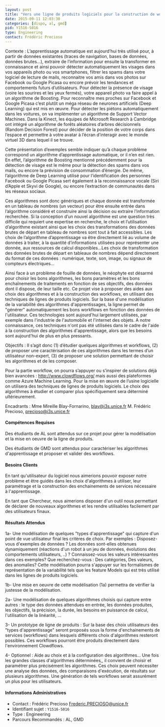 ```yaml
---
layout: post
title: "Vers une ligne de produits logiciels pour la construction de workflows d’ « apprentissage automatique »"
date: 2015-09-11 12:03:30
categories: [dispo, al, gmd]
pid: Y1516-S016
type: Engineering
contact: Frédéric Precioso
---
```

       
Contexte :
L’apprentissage automatique est aujourd’hui très utilisé pour, à partir de données existantes (traces de navigation, bases de données, données brutes…),  extraire de l’information pour ensuite la transformer en connaissance et ainsi pouvoir détecter automatiquement les visages dans vos appareils photo ou vos smartphones, filtrer les spams dans votre logiciel de lecture de mails, reconnaitre vos amis dans vos photos sur Facebook ou Google Picasa ou encore prévoir les tendances et comportements futurs d’utilisateurs. 
Pour détecter la présence de visage (voire les sourires et les yeux fermés), votre appareil photo va faire appel à un algorithme de Boosting. Pour reconnaître mes proches sur Facebook et Google Picasa c’est plutôt un méga réseau de neurones artificiels (Deep Learning) qui est mis en œuvre. Pour détecter les piétons automatiquement dans les voitures, on va implémenter un algorithme de Support Vector Machines. Dans la Kinect, les équipes de Microsoft Research à Cambridge ont intégré un algorithme de forêts aléatoires d’arbres décisionnels (Random Decision Forest) pour décider de la position de votre corps dans l’espace et permettre à votre avatar à l’écran d’interagir avec le monde virtuel 3D dans lequel il se trouve.

Cette présentation d’exemples semble indiquer qu’à chaque problème correspond un algorithme d’apprentissage automatique, or il n’en est rien. En effet, l’algorithme de Boosting mentionné précédemment pour la détection de visage est le même pour la détection des spams dans vos mails, ou encore la prévision de consommation d’énergie. De même, l’algorithme de Deep Learning utilisé pour l’identification des personnes Facebook ou Google Picasa sert également à la reconnaissance vocale (Siri d’Apple et Skyvi de Google), ou encore l’extraction de communautés dans les réseaux sociaux.

Ces algorithmes sont donc génériques et chaque donnée est transformée en un tableau de nombres (un vecteur) pour être ensuite entrée dans l’algorithme considéré et construire ainsi la décision ou extraire l’information recherchée. Si la conception d’un nouvel algorithme est une question très difficile qui requiert une expertise en recherche, le choix et l’utilisation d’algorithme existant ainsi que les choix des transformations des données brutes de départ en tableau de nombres sont tout à fait accessibles. Les choix de l’algorithme d’apprentissage va être directement lié au volume de données à traiter, à la quantité d’informations utilisées pour représenter une donnée, aux ressources de calcul disponibles…Les choix de transformation des données brutes de départ en tableaux de nombres dépend directement du format de ces données : numérique, texte, son, image, ou signaux de compteurs électriques…

Ainsi face à un problème de fouille de données, le néophyte est désarmé pour choisir les bons algorithmes, les bons paramètres et les bons enchaînements de traitements en fonction de ses objectifs, des données dont il dispose, de leur taille etc. Ce projet vise à proposer des aides aux choix des algorithmes et à la construction des workflows, en utilisant des techniques de lignes de produits logiciels. Sur la base d'une modélisation de la variabilité des algorithmes d'apprentissages, la ligne permet de "générer" automatiquement les bons workflows en fonction des données de l'utilisateur. Ces technologies sont aujourd'hui largement utilisées, par exemple  dans l'industrie de l'automobile et l'internet des objets. A notre connaissance, ces techniques n'ont pas été utilisées dans le cadre de l'aide à la construction des algorithmes d'apprentissage, alors que les besoins sont aujourd'hui de plus en plus pressants. 

Objectifs :
Il s’agit donc (1) d’étudier quelques algorithmes et workflows, (2) de proposer une caractérisation de ces algorithmes dans les termes d’un utilisateur non-expert, (3) de proposer une solution permettant de choisir les algorithmes et de les composer.

Pour la partie workflow, on pourra s’appuyer ou s’inspirer de solutions déjà bien avancées : http://www.clowdflows.org/ mais aussi des plateformes comme Azure Machine Learning.
Pour la mise en œuvre de l’usine logicielle on utilisera des techniques de lignes de produits logiciels.
Le choix des algorithmes à étudier et comparer plus spécifiquement sera déterminé ultérieurement.


Encadrants : 
Mme Mireille Blay-Fornarino, blay@i3s.unice.fr
M. Frédéric Precioso, precioso@i3s.unice.fr

#### Compétences Requises
Des étudiants de AL sont attendus sur ce projet pour gérer la modélisation et la mise en oeuvre de la ligne de produits.

Des étudiants de GMD sont attendus pour caractériser les algorithmes d'apprentissage et proposer et valider des workflows.


#### Besoins Clients
En tant qu'utilisateur du logiciel nous aimerions pouvoir exposer notre problème et être guidés dans les choix d'algorithmes à utiliser, leur paramétrage et la construction des enchainements de services nécessaire à l'apprentissage.

En tant que Chercheur, nous aimerions disposer d'un outil nous permettant de déclarer de nouveaux algorithmes et les rendre utilisables facilement par des utilisateurs finaux.

#### Résultats Attendus
1a- Une modélisation de quelques "types d'apprentissage" qui capture d'un point de vue utilisateur final les critères de choix. 
Par exemples : Disposez-vous d'exemples de données ? Les données sont-elles obtenues dynamiquement (réactions d'un robot à un jeu de données, évolutions des comportements utilisateurs, ..) ? Connaissez-vous les valeurs intéressantes dans ces exemples? Que recherchez-vous : Des catégories, Des valeurs, des anomalies? 
Cette modélisation pourra s'appuyer sur les formalismes de représentation de la variabilité tels que les feature Models qui est très utilisé dans les lignes de produits logiciels.

1b- Une mise en oeuvre de cette modélisation (1a) permettra de vérifier la justesse de la modélisation.

2a- Une modélisation de quelques algorithmes choisis qui capture entre autres : le type des données attendues en entrée, les données produites, les objectifs, la précision, la durée, les besoins en puissance de calcul, l'utilisation de la linéarité, … 

3- Un prototype de ligne de produits : 
Sur la base des choix utilisateurs des "types d'apprentissage" seront proposés sous la forme d'enchainements de services (workflows) dans lesquels différents choix d'algorithmes resteront possibles.  Ces workflows pourront être produits directement dans l'environnement Clowdflows. 

4- Optionnel : Aide au choix et à la configuration des algorithmes… Une fois les grandes classes d'algorithmes déterminées,, il convient de choisir et paramétrer plus précisément les algorithmes. Ces choix peuvent nécessiter une analyse des données,  des comparaisons d'exécution, de résultats sur plusieurs algorithmes. Une génération de tels workflows serait assurément un plus  pour les utilisateurs.
     

#### Informations Administratives
  * Contact : Frédéric Precioso <Frederic.PRECIOSO@unice.fr>
  * Identifiant sujet : `Y1516-S016`
  * Type : Engineering
  * Parcours Recommandés : AL, GMD
     